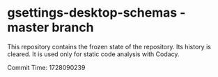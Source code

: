 # gsettings-desktop-schemas - master branch

This repository contains the frozen state of the repository.
Its history is cleared. It is used only for static code
analysis with Codacy.

Commit Time: 1728090239